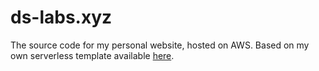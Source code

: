 # ds-labs.xyz
The source code for my personal website, hosted on AWS. Based on my own serverless template available [here](https://github.com/0x6C38/sls-s3-cf-website).
